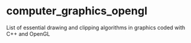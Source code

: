 # computer_graphics_opengl
List of essential drawing and clipping algorithms in graphics coded with C++ and OpenGL
